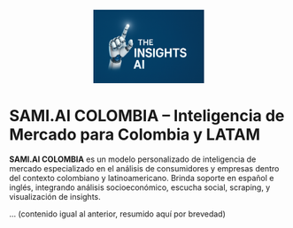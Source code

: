 <p align="center">
  <img src="LOGO.png" width="200" alt="SAMI.AI COLOMBIA Logo">
</p>

# SAMI.AI COLOMBIA – Inteligencia de Mercado para Colombia y LATAM

**SAMI.AI COLOMBIA** es un modelo personalizado de inteligencia de mercado especializado en el análisis de consumidores y empresas dentro del contexto colombiano y latinoamericano. Brinda soporte en español e inglés, integrando análisis socioeconómico, escucha social, scraping, y visualización de insights.

... (contenido igual al anterior, resumido aquí por brevedad)

